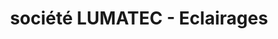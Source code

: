 ---
title: "société LUMATEC - Eclairages"
url: /plan-les-ouates/societe-lumatec-eclairages/
shop: Lampen
---